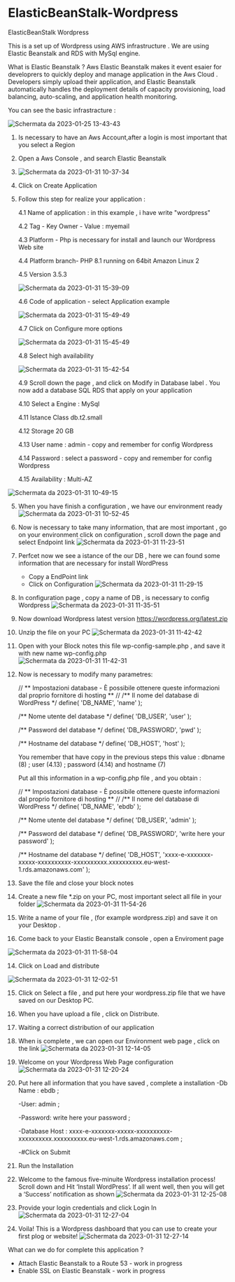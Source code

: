 # ElasticBeanStalk-Wordpress
ElasticBeanStalk Wordpress

This is a set up of Wordpress using AWS infrastructure . 
We are using Elastic Beanstalk and RDS with MySql engine.

What is Elastic Beanstalk ?
Aws Elastic Beanstalk makes it event esaier for developrers to quickly deploy and manage application in the Aws Cloud . Developers simply upload their application, and Elastic Beanstalk automatically handles the deployment details of capacity provisioning, load balancing, auto-scaling, and application health monitoring.

You can see the basic infrastracture :

![Schermata da 2023-01-25 13-43-43](https://user-images.githubusercontent.com/123361990/215750691-7f4151b7-73bd-425b-aaff-1024aa15e296.png)

1. Is necessary to have an Aws Account,after a login is most important that you select a Region 

2. Open a Aws Console , and search Elastic Beanstalk 

2. ![Schermata da 2023-01-31 10-37-34](https://user-images.githubusercontent.com/123361990/215723480-72b9aad8-bd7d-47a0-811f-d4489ef3fe2e.png)
3. Click on Create Application 

4. Follow this step for realize your application :

   4.1 Name of application : in this example , i have write "wordpress"
   
   4.2 Tag - Key Owner - Value : myemail 
   
   4.3 Platform - Php is necessary for install and launch our Wordpress Web site 
   
   4.4 Platform branch- PHP 8.1 running on 64bit Amazon Linux 2
   
   4.5 Version 3.5.3 
   
   ![Schermata da 2023-01-31 15-39-09](https://user-images.githubusercontent.com/123361990/215791316-7e65f5da-94a2-425e-b186-1e653ef778b8.png)
   
   4.6 Code of application - select Application example
   
   ![Schermata da 2023-01-31 15-49-49](https://user-images.githubusercontent.com/123361990/215793521-71283001-2f1c-417e-9b23-b364c18f0e8c.png)

   4.7 Click on Configure more options 

   ![Schermata da 2023-01-31 15-45-49](https://user-images.githubusercontent.com/123361990/215792774-086c2624-1ad3-4b04-92ba-a56c6b8fa6f9.png)
   
   4.8 Select high availability 
   
   ![Schermata da 2023-01-31 15-42-54](https://user-images.githubusercontent.com/123361990/215791554-526b104d-5915-4a9c-8db2-70358932365c.png)

   4.9 Scroll down the page , and click on Modify in Database label . You now add a database SQL RDS that apply on your application 
   
   4.10 Select a Engine : MySql 
   
   4.11 Istance Class db.t2.small 
   
   4.12 Storage 20 GB 
   
   4.13 User name : admin - copy and remember for config Wordpress 
   
   4.14 Password : select a password - copy and remember for config Wordpress  
   
   4.15 Availability  : Multi-AZ
   
![Schermata da 2023-01-31 10-49-15](https://user-images.githubusercontent.com/123361990/215726229-c3e1b3ec-8eb1-4e8c-9fa9-acf747ab6184.png)

5. When you have finish a configuration , we have our environment ready 
![Schermata da 2023-01-31 10-52-45](https://user-images.githubusercontent.com/123361990/215727578-3bfa30c2-1646-45ad-9d15-d2f72df2bca0.png)

6. Now is necessary to take many information, that are most important , go on your environment click on configuration , scroll down the page and select 
   Endpoint link 
   ![Schermata da 2023-01-31 11-23-51](https://user-images.githubusercontent.com/123361990/215735183-c3d2e69f-e71f-4a52-ae9d-fa3a2f149388.png)

7. Perfcet now we see a istance of the our DB , here we can found some information that are necessary for install WordPress 
    - Copy a EndPoint link
    - Click on Configuration 
![Schermata da 2023-01-31 11-29-15](https://user-images.githubusercontent.com/123361990/215736306-e5b94ab4-7d14-47a6-adb2-32ac72967216.png)

8. In configuration page , copy a name of DB , is necessary to config Wordpress
   ![Schermata da 2023-01-31 11-35-51](https://user-images.githubusercontent.com/123361990/215737026-86b5359f-1663-4497-a1f6-569cadf0db48.png)

6. Now download Wordpress latest version https://wordpress.org/latest.zip

7. Unzip the file on your PC 
![Schermata da 2023-01-31 11-42-42](https://user-images.githubusercontent.com/123361990/215738696-a45213dd-4758-454d-987b-eecd1a2a40e4.png)

8. Open with your Block notes this file wp-config-sample.php , and save it with new name wp-config.php  
![Schermata da 2023-01-31 11-42-31](https://user-images.githubusercontent.com/123361990/215738550-c552c0e4-c997-47c3-840f-42d321e2b2fd.png)

9. Now is necessary to modify many parametres: 

   // ** Impostazioni database - È possibile ottenere queste informazioni dal proprio fornitore di hosting ** //
   /** Il nome del database di WordPress */
   define( 'DB_NAME', 'name' );

   /** Nome utente del database */
   define( 'DB_USER', 'user' );

   /** Password del database */
   define( 'DB_PASSWORD', 'pwd' );

   /** Hostname del database */
   define( 'DB_HOST', 'host' );

   You remember that have copy in the previous steps this value : dbname (8) ; user (4.13) ; password (4.14) and hostname (7)
   
   Put all this information in a wp-config.php file , and you obtain  : 
   
   // ** Impostazioni database - È possibile ottenere queste informazioni dal proprio fornitore di hosting ** //
   /** Il nome del database di WordPress */
   define( 'DB_NAME', 'ebdb' );

   /** Nome utente del database */
   define( 'DB_USER', 'admin' );

   /** Password del database */
   define( 'DB_PASSWORD', 'write here your password' );

   /** Hostname del database */
   define( 'DB_HOST', 'xxxx-e-xxxxxxx-xxxxx-xxxxxxxxxx-xxxxxxxxxx.xxxxxxxxxx.eu-west-1.rds.amazonaws.com' );
    
10. Save the file and close your block notes

11. Create a new file *.zip on your PC, most important select all file in your folder
![Schermata da 2023-01-31 11-54-26](https://user-images.githubusercontent.com/123361990/215741224-f2991df4-fbf1-4054-a5c0-a474a67d8633.png)

12. Write a name of your file , (for example wordpress.zip) and save it on your Desktop . 

13. Come back to your Elastic Beanstalk console , open a Enviroment page 

![Schermata da 2023-01-31 11-58-04](https://user-images.githubusercontent.com/123361990/215742907-341c9ca1-dcbe-4338-96ab-f80dd134e087.png)

14. Click on Load and distribute 

![Schermata da 2023-01-31 12-02-51](https://user-images.githubusercontent.com/123361990/215743023-5b6e8915-72ef-4934-a43a-62a67eec5914.png)

15. Click on Select a file , and put here your wordpress.zip file that we have saved on our Desktop PC.
    
16. When you have upload a file , click on Distribute.

17. Waiting a correct distribution of our application

18. When is complete , we can open our Environment web page , click on the link 
![Schermata da 2023-01-31 12-14-05](https://user-images.githubusercontent.com/123361990/215745518-3dde1032-1491-449c-b08e-677632adea37.png)

19. Welcome on your Wordpress Web Page configuration  
![Schermata da 2023-01-31 12-20-24](https://user-images.githubusercontent.com/123361990/215746515-e0ae53c7-05a1-4238-abab-8812143f1bb3.png)

20. Put here all information that you have saved , complete a installation 
    -Db Name : ebdb ; 
    
    -User: admin ;
    
    -Password: write here your password ;
    
    -Database Host : xxxx-e-xxxxxxx-xxxxx-xxxxxxxxxx-xxxxxxxxxx.xxxxxxxxxx.eu-west-1.rds.amazonaws.com ;
    
    -#Click on Submit 
    
21. Run the Installation 

22. Welcome to the famous five-minuite Wordpress installation process! Scroll down and Hit ‘Install WordPress’. If all went well, then you will get a ‘Success’ notification as shown
![Schermata da 2023-01-31 12-25-08](https://user-images.githubusercontent.com/123361990/215747541-ac52ee23-29ac-48ef-b1e6-500da53729b6.png)

23. Provide your login credentials and click Login In
    ![Schermata da 2023-01-31 12-27-04](https://user-images.githubusercontent.com/123361990/215749674-79083976-02fc-464f-bfe1-a8204edecf8b.png)
    
24. Voila! This is a Wordpress dashboard that you can use to create your first plog or website!
![Schermata da 2023-01-31 12-27-14](https://user-images.githubusercontent.com/123361990/215749973-f1b994de-a834-455b-a3f4-8c41eca9f34d.png)
    
What can we do for complete this application ? 

-   Attach Elastic Beanstalk to a Route 53 - work in progress
-   Enable SSL on Elastic Beanstalk - work in progress



    




